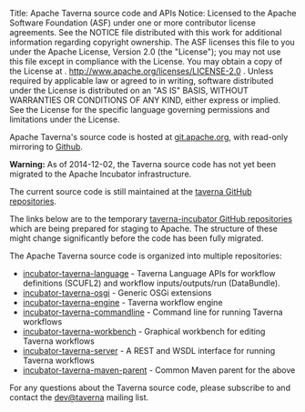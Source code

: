 Title:     Apache Taverna source code and APIs
Notice:    Licensed to the Apache Software Foundation (ASF) under one
           or more contributor license agreements.  See the NOTICE file
           distributed with this work for additional information
           regarding copyright ownership.  The ASF licenses this file
           to you under the Apache License, Version 2.0 (the
           "License"); you may not use this file except in compliance
           with the License.  You may obtain a copy of the License at
           .
             http://www.apache.org/licenses/LICENSE-2.0
           .
           Unless required by applicable law or agreed to in writing,
           software distributed under the License is distributed on an
           "AS IS" BASIS, WITHOUT WARRANTIES OR CONDITIONS OF ANY
           KIND, either express or implied.  See the License for the
           specific language governing permissions and limitations
           under the License.

Apache Taverna's source code is hosted at [git.apache.org](http://git.apache.org/), with read-only mirroring to 
[Github](https://github.com/apache/).

<div class="alert alert-warning" role="alert"><p><strong>Warning:</strong> As of 2014-12-02, the Taverna source code 
has not yet been migrated to the Apache Incubator infrastructure.</p>
<p>The current source code is still maintained at the 
<a href="https://github.com/taverna/" class="alert-link">taverna GitHub repositories</a>. 
</p></p>
The links below are to the temporary 
<a href="https://github.com/taverna-incubator" class="alert-link">taverna-incubator GitHub repositories</a> 
which are being prepared for staging to Apache. The structure of these might change significantly 
before the code has been fully migrated.

</div>


The Apache Taverna source code is organized into multiple repositories:

  - [incubator-taverna-language](https://github.com/taverna-incubator/taverna-language) - Taverna Language APIs for workflow definitions (SCUFL2)
and workflow inputs/outputs/run (DataBundle).
  - [incubator-taverna-osgi](https://github.com/taverna-incubator/taverna-osgi) - Generic OSGi extensions
  - [incubator-taverna-engine](https://github.com/taverna-incubator/taverna-engine-api) - Taverna workflow engine
  - [incubator-taverna-commandline](https://github.com/taverna-incubator/taverna-commandline-product) - Command line for running Taverna workflows
  - [incubator-taverna-workbench](https://github.com/taverna-incubator/taverna-workbench-api) - Graphical workbench for editing Taverna workflows
  - [incubator-taverna-server](https://github.com/taverna-incubator/taverna-server) - A REST and WSDL interface for running Taverna workflows
  - [incubator-taverna-maven-parent](https://github.com/taverna-incubator/taverna-maven-parent) - Common Maven parent for the above

For any questions about the Taverna source code, please subscribe to and contact the 
[dev@taverna](http://mail-archives.apache.org/mod_mbox/taverna-dev/) mailing list.